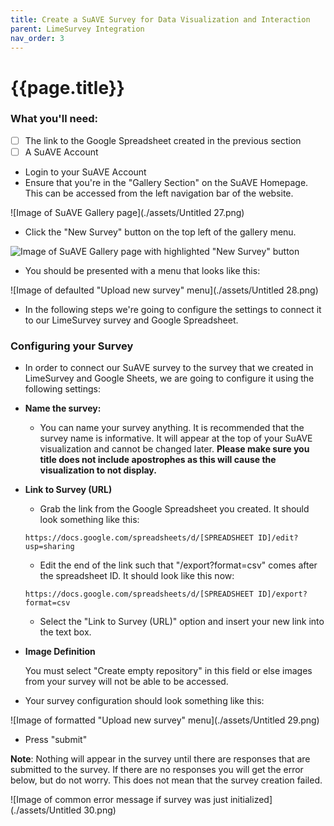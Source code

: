 ```yaml
---
title: Create a SuAVE Survey for Data Visualization and Interaction
parent: LimeSurvey Integration
nav_order: 3
---
```


# {{page.title}}

### What you'll need:

- [ ] The link to the Google Spreadsheet created in the previous section
- [ ] A SuAVE Account
- Login to your SuAVE Account
- Ensure that you're in the "Gallery Section" on the SuAVE Homepage. This can be accessed from the left navigation bar of the website.

![Image of SuAVE Gallery page](./assets/Untitled 27.png)

- Click the "New Survey" button on the top left of the gallery menu.

![Image of SuAVE Gallery page with highlighted "New Survey" button](./assets/newsurveysuave.png)

- You should be presented with a menu that looks like this:

![Image of defaulted "Upload new survey" menu](./assets/Untitled 28.png)

- In the following steps we're going to configure the settings to connect it to our LimeSurvey survey and Google Spreadsheet.

### Configuring your Survey

- In order to connect our SuAVE survey to the survey that we created in LimeSurvey and Google Sheets, we are going to configure it using the following settings:

- **Name the survey:**

  - You can name your survey anything. It is recommended that the survey name is informative. It will appear at the top of your SuAVE visualization and cannot be changed later. **Please make sure you title does not include apostrophes as this will cause the visualization to not display.**

- **Link to Survey (URL)**

  - Grab the link from the Google Spreadsheet you created. It should look something like this:

  ```
  https://docs.google.com/spreadsheets/d/[SPREADSHEET ID]/edit?usp=sharing
  ```

  - Edit the end of the link such that  "/export?format=csv" comes after the spreadsheet ID. It should look like this now:

  ```
  https://docs.google.com/spreadsheets/d/[SPREADSHEET ID]/export?format=csv
  ```

  - Select the "Link to Survey (URL)" option and insert your new link into the text box.

- **Image Definition**

  You must select "Create empty repository" in this field or else images from your survey will not be able to be accessed.

- Your survey configuration should look something like this:

![Image of formatted "Upload new survey" menu](./assets/Untitled 29.png)

- Press "submit"

**Note**: Nothing will appear in the survey until there are responses that are submitted to the survey. If there are no responses you will get the error below, but do not worry. This does not mean that the survey creation failed.

![Image of common error message if survey was just initialized](./assets/Untitled 30.png)
